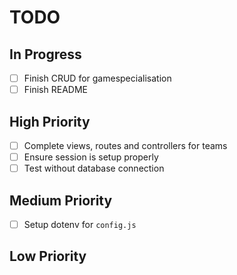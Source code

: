 # TODO

## In Progress

- [ ] Finish CRUD for gamespecialisation
- [ ] Finish README

## High Priority

- [ ] Complete views, routes and controllers for teams
- [ ] Ensure session is setup properly
- [ ] Test without database connection

## Medium Priority

- [ ] Setup dotenv for `config.js`

## Low Priority
